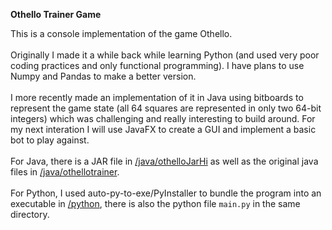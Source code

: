 **Othello Trainer Game**

This is a console implementation of the game Othello.
<br><br>
Originally I made it a while back while learning Python (and used very poor coding practices and only functional programming). I have plans to use Numpy and Pandas to make a better version.
<br><br>
I more recently made an implementation of it in Java using bitboards to represent the game state (all 64 squares are represented in only two 64-bit integers) which was challenging and really interesting to build around. For my next interation I will use JavaFX to create a GUI and implement a basic bot to play against.
<br><br>
For Java, there is a JAR file in [/java/othelloJarHi](/java/othelloJar) as well as the original java files in [/java/othellotrainer](/java/othellotrainer).
<br><br>
For Python, I used auto-py-to-exe/PyInstaller to bundle the program into an executable in [/python](/python), there is also the python file `main.py` in the same directory.
